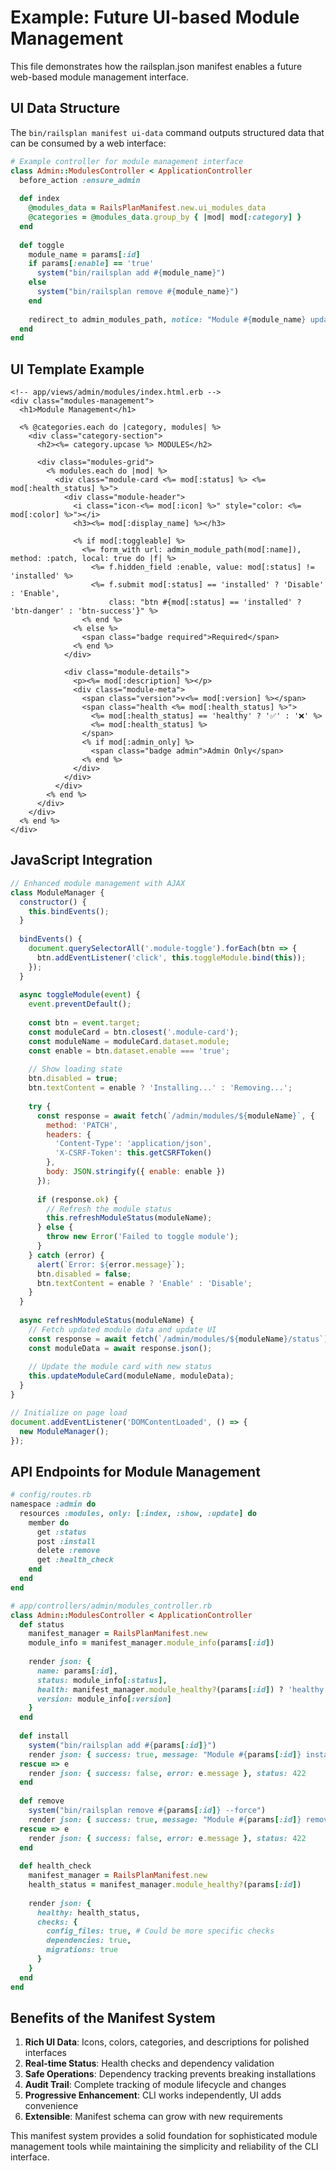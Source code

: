# Example: Future UI-based Module Management

This file demonstrates how the railsplan.json manifest enables a future web-based module management interface.

## UI Data Structure

The `bin/railsplan manifest ui-data` command outputs structured data that can be consumed by a web interface:

```ruby
# Example controller for module management interface
class Admin::ModulesController < ApplicationController
  before_action :ensure_admin
  
  def index
    @modules_data = RailsPlanManifest.new.ui_modules_data
    @categories = @modules_data.group_by { |mod| mod[:category] }
  end
  
  def toggle
    module_name = params[:id]
    if params[:enable] == 'true'
      system("bin/railsplan add #{module_name}")
    else
      system("bin/railsplan remove #{module_name}")
    end
    
    redirect_to admin_modules_path, notice: "Module #{module_name} updated"
  end
end
```

## UI Template Example

```erb
<!-- app/views/admin/modules/index.html.erb -->
<div class="modules-management">
  <h1>Module Management</h1>
  
  <% @categories.each do |category, modules| %>
    <div class="category-section">
      <h2><%= category.upcase %> MODULES</h2>
      
      <div class="modules-grid">
        <% modules.each do |mod| %>
          <div class="module-card <%= mod[:status] %> <%= mod[:health_status] %>">
            <div class="module-header">
              <i class="icon-<%= mod[:icon] %>" style="color: <%= mod[:color] %>"></i>
              <h3><%= mod[:display_name] %></h3>
              
              <% if mod[:toggleable] %>
                <%= form_with url: admin_module_path(mod[:name]), method: :patch, local: true do |f| %>
                  <%= f.hidden_field :enable, value: mod[:status] != 'installed' %>
                  <%= f.submit mod[:status] == 'installed' ? 'Disable' : 'Enable', 
                      class: "btn #{mod[:status] == 'installed' ? 'btn-danger' : 'btn-success'}" %>
                <% end %>
              <% else %>
                <span class="badge required">Required</span>
              <% end %>
            </div>
            
            <div class="module-details">
              <p><%= mod[:description] %></p>
              <div class="module-meta">
                <span class="version">v<%= mod[:version] %></span>
                <span class="health <%= mod[:health_status] %>">
                  <%= mod[:health_status] == 'healthy' ? '✅' : '❌' %>
                  <%= mod[:health_status] %>
                </span>
                <% if mod[:admin_only] %>
                  <span class="badge admin">Admin Only</span>
                <% end %>
              </div>
            </div>
          </div>
        <% end %>
      </div>
    </div>
  <% end %>
</div>
```

## JavaScript Integration

```javascript
// Enhanced module management with AJAX
class ModuleManager {
  constructor() {
    this.bindEvents();
  }
  
  bindEvents() {
    document.querySelectorAll('.module-toggle').forEach(btn => {
      btn.addEventListener('click', this.toggleModule.bind(this));
    });
  }
  
  async toggleModule(event) {
    event.preventDefault();
    
    const btn = event.target;
    const moduleCard = btn.closest('.module-card');
    const moduleName = moduleCard.dataset.module;
    const enable = btn.dataset.enable === 'true';
    
    // Show loading state
    btn.disabled = true;
    btn.textContent = enable ? 'Installing...' : 'Removing...';
    
    try {
      const response = await fetch(`/admin/modules/${moduleName}`, {
        method: 'PATCH',
        headers: {
          'Content-Type': 'application/json',
          'X-CSRF-Token': this.getCSRFToken()
        },
        body: JSON.stringify({ enable: enable })
      });
      
      if (response.ok) {
        // Refresh the module status
        this.refreshModuleStatus(moduleName);
      } else {
        throw new Error('Failed to toggle module');
      }
    } catch (error) {
      alert(`Error: ${error.message}`);
      btn.disabled = false;
      btn.textContent = enable ? 'Enable' : 'Disable';
    }
  }
  
  async refreshModuleStatus(moduleName) {
    // Fetch updated module data and update UI
    const response = await fetch(`/admin/modules/${moduleName}/status`);
    const moduleData = await response.json();
    
    // Update the module card with new status
    this.updateModuleCard(moduleName, moduleData);
  }
}

// Initialize on page load
document.addEventListener('DOMContentLoaded', () => {
  new ModuleManager();
});
```

## API Endpoints for Module Management

```ruby
# config/routes.rb
namespace :admin do
  resources :modules, only: [:index, :show, :update] do
    member do
      get :status
      post :install
      delete :remove
      get :health_check
    end
  end
end

# app/controllers/admin/modules_controller.rb
class Admin::ModulesController < ApplicationController
  def status
    manifest_manager = RailsPlanManifest.new
    module_info = manifest_manager.module_info(params[:id])
    
    render json: {
      name: params[:id],
      status: module_info[:status],
      health: manifest_manager.module_healthy?(params[:id]) ? 'healthy' : 'unhealthy',
      version: module_info[:version]
    }
  end
  
  def install
    system("bin/railsplan add #{params[:id]}")
    render json: { success: true, message: "Module #{params[:id]} installed" }
  rescue => e
    render json: { success: false, error: e.message }, status: 422
  end
  
  def remove
    system("bin/railsplan remove #{params[:id]} --force")
    render json: { success: true, message: "Module #{params[:id]} removed" }
  rescue => e
    render json: { success: false, error: e.message }, status: 422
  end
  
  def health_check
    manifest_manager = RailsPlanManifest.new
    health_status = manifest_manager.module_healthy?(params[:id])
    
    render json: {
      healthy: health_status,
      checks: {
        config_files: true, # Could be more specific checks
        dependencies: true,
        migrations: true
      }
    }
  end
end
```

## Benefits of the Manifest System

1. **Rich UI Data**: Icons, colors, categories, and descriptions for polished interfaces
2. **Real-time Status**: Health checks and dependency validation
3. **Safe Operations**: Dependency tracking prevents breaking installations
4. **Audit Trail**: Complete tracking of module lifecycle and changes
5. **Progressive Enhancement**: CLI works independently, UI adds convenience
6. **Extensible**: Manifest schema can grow with new requirements

This manifest system provides a solid foundation for sophisticated module management tools while maintaining the simplicity and reliability of the CLI interface.